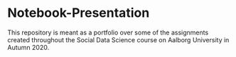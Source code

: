 # Notebook-Presentation

This repository is meant as a portfolio over some of the assignments created throughout the Social Data Science course on Aalborg University in Autumn 2020.
